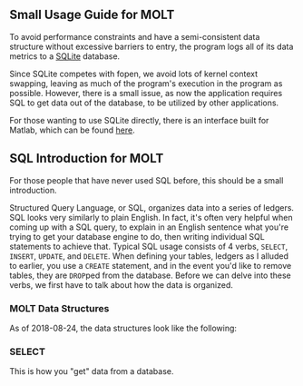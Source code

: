 ## Small Usage Guide for MOLT

To avoid performance constraints and have a semi-consistent data structure
without excessive barriers to entry, the program logs all of its data
metrics to a [SQLite](https://www.sqlite.org/about.html) database.

Since SQLite competes with fopen, we avoid lots of kernel context swapping,
leaving as much of the program's execution in the program as possible. However,
there is a small issue, as now the application requires SQL to get data
out of the database, to be utilized by other applications.

For those wanting to use SQLite directly, there is an interface built for
Matlab, which can be found
[here](https://www.mathworks.com/help/database/ug/working-with-the-matlab-interface-to-sqlite.html).

## SQL Introduction for MOLT

For those people that have never used SQL before, this should be a small
introduction.

Structured Query Language, or SQL, organizes data into a series of ledgers.  SQL
looks very similarly to plain English. In fact, it's often very helpful when
coming up with a SQL query, to explain in an English sentence what you're trying
to get your database engine to do, then writing individual SQL statements to
achieve that. Typical SQL usage consists of 4 verbs, ``SELECT``, ``INSERT``,
``UPDATE``, and ``DELETE``. When defining your tables, ledgers as I alluded to
earlier, you use a ``CREATE`` statement, and in the event you'd like to remove
tables, they are ``DROP``ped from the database. Before we can delve into these
verbs, we first have to talk about how the data is organized.

### MOLT Data Structures

As of 2018-08-24, the data structures look like the following:

### SELECT

This is how you "get" data from a database. 

